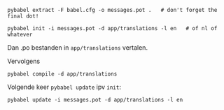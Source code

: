 

```
pybabel extract -F babel.cfg -o messages.pot .   # don't forget the final dot!

pybabel init -i messages.pot -d app/translations -l en   # of nl of whatever
```

Dan .po bestanden in `app/translations` vertalen.

Vervolgens

```
pybabel compile -d app/translations
```

Volgende keer `pybabel update` ipv `init`:

```
pybabel update -i messages.pot -d app/translations -l en
```